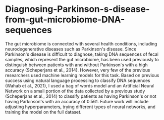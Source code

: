 # Diagnosing-Parkinson-s-disease-from-gut-microbiome-DNA-sequences
The gut microbiome is connected with several health conditions, including neurodegenerative diseases such as Parkinson's disease. Since Parkinson's disease is difficult to diagnose, taking DNA sequences of fecal samples, which represent the gut microbiome, has been used previously to distinguish between patients with and without Parkinson's with a high accuracy (Scheperjans et al., 2014). However, very few of the previous researchers used machine learning models for this task. Based on previous success using natural language processing to classify DNA sequences (Wahab et al., 2021), I used a bag of words model and an Artificial Neural Network on a small portion of the data collected by a previous study (Scheperjans et al., 2014) to classify patients as having Parkinson's or not having Parkinson's with an accuracy of 0.561. Future work will include adjusting hyperparameters, trying different types of neural networks, and training the model on the full dataset.
